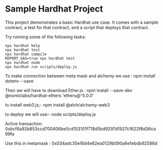 # Sample Hardhat Project

This project demonstrates a basic Hardhat use case. It comes with a sample contract, a test for that contract, and a script that deploys that contract.

Try running some of the following tasks:

```shell
npx hardhat help
npx hardhat test
npx hardhat compile
REPORT_GAS=true npx hardhat test
npx hardhat node
npx hardhat run scripts/deploy.js
```
To make connection between meta mask and alchemy we use : npm install dotenv --save

Then we will have to download Ether.js : npm install --save-dev @nomiclabs/hardhat-ethers 'ethers@^5.0.0'

to install web3.js;- npm install @alch/alchemy-web3

to deploy we will use:- node scripts/deploy.js

Active transaction: 0xbcf6a92b853ccd700406be0cd153101f718d5bd9297d1927c1622f8d36ca99fa

Use this in metamask : 0x034adc35e16d4e82ea0129b090a6e1ebdb92586d

